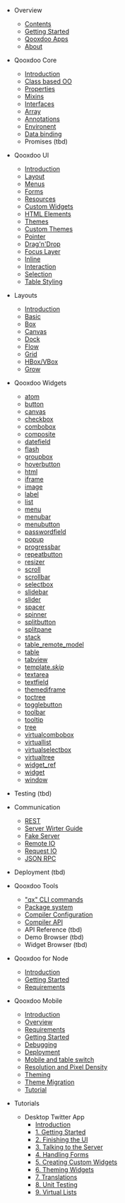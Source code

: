 - Overview
  - [Contents](/contents.md)
  - [Getting Started](/?id=getting-started)
  - [Qooxdoo Apps](/apps.md)
  - [About](/about.md)

- Qooxdoo Core

  - [Introduction](/core/)
  - [Class based OO](/core/classes.md)
  - [Properties](/core/properties.md)
  - [Mixins](/core/mixins.md)
  - [Interfaces](/core/interfaces.md)
  - [Array](/core/array.md)
  - [Annotations](/core/annotations.md)
  - [Environent](/core/environment.md)
  - [Data binding](/core/data_binding.md)
  - Promises (tbd)

- Qooxdoo UI

  - [Introduction](/gui/)
  - [Layout](/gui/layouting.md)
  - [Menus](/gui/menus.md)
  - [Forms](/gui/forms.md)
  - [Resources](/gui/resources.md)
  - [Custom Widgets](/gui/customwidgets.md)
  - [HTML Elements](/gui/html.md)
  - [Themes](/gui/theming.md)
  - [Custom Themes](/gui/themes.md)
  - [Pointer](/gui/pointer.md)
  - [Drag'n'Drop](/gui/dragdrop.md)
  - [Focus Layer](/gui/focus.md)
  - [Inline](/gui/inline.md)
  - [Interaction](/gui/interaction.md)
  - [Selection](/gui/selection.md)
  - [Table Styling](/gui/table_styling.md)


- Layouts

  - [Introduction](/layout/)
  - [Basic](/layout/basic.md)
  - [Box](/layout/box.md)
  - [Canvas](/layout/canvas.md)
  - [Dock](/layout/dock.md)
  - [Flow](/layout/flow.md)
  - [Grid](/layout/grid.md)
  - [HBox/VBox](/layout/box.md)
  - [Grow](/layout/grow.md)

- Qooxdoo Widgets
  - [atom](/widget/atom.md)
  - [button](/widget/button.md)
  - [canvas](/widget/canvas.md)
  - [checkbox](/widget/checkbox.md)
  - [combobox](/widget/combobox.md)
  - [composite](/widget/composite.md)
  - [datefield](/widget/datefield.md)
  - [flash](/widget/flash.md)
  - [groupbox](/widget/groupbox.md)
  - [hoverbutton](/widget/hoverbutton.md)
  - [html](/widget/html.md)
  - [iframe](/widget/iframe.md)
  - [image](/widget/image.md)
  - [label](/widget/label.md)
  - [list](/widget/list.md)
  - [menu](/widget/menu.md)
  - [menubar](/widget/menubar.md)
  - [menubutton](/widget/menubutton.md)
  - [passwordfield](/widget/passwordfield.md)
  - [popup](/widget/popup.md)
  - [progressbar](/widget/progressbar.md)
  - [repeatbutton](/widget/repeatbutton.md)
  - [resizer](/widget/resizer.md)
  - [scroll](/widget/scroll.md)
  - [scrollbar](/widget/scrollbar.md)
  - [selectbox](/widget/selectbox.md)
  - [slidebar](/widget/slidebar.md)
  - [slider](/widget/slider.md)
  - [spacer](/widget/spacer.md)
  - [spinner](/widget/spinner.md)
  - [splitbutton](/widget/splitbutton.md)
  - [splitpane](/widget/splitpane.md)
  - [stack](/widget/stack.md)
  - [table_remote_model](/widget/table_remote_model.md)
  - [table](/widget/table.md)
  - [tabview](/widget/tabview.md)
  - [template._skip_](/widget/template._skip_.md)
  - [textarea](/widget/textarea.md)
  - [textfield](/widget/textfield.md)
  - [themediframe](/widget/themediframe.md)
  - [toctree](/widget/toctree.md)
  - [togglebutton](/widget/togglebutton.md)
  - [toolbar](/widget/toolbar.md)
  - [tooltip](/widget/tooltip.md)
  - [tree](/widget/tree.md)
  - [virtualcombobox](/widget/virtualcombobox.md)
  - [virtuallist](/widget/virtuallist.md)
  - [virtualselectbox](/widget/virtualselectbox.md)
  - [virtualtree](/widget/virtualtree.md)
  - [widget_ref](/widget/widget_ref.md)
  - [widget](/widget/widget.md)
  - [window](/widget/window.md)

- Testing (tbd)

- Communication

  - [REST](/communication/rest.md)
  - [Server Wirter Guide](/communication/rpc_server_writer_guide.md)
  - [Fake Server](/communication/fake_server.md)
  - [Remote IO](/communication/remote_io.md)
  - [Request IO](/communication/request_io.md)
  - [JSON RPC](/communication/rpc.md)

- Deployment (tbd)

- Qooxdoo Tools
  - ["qx" CLI commands](/cli/commands.md)
  - [Package system](/cli/packages.md)
  - [Compiler Configuration](/configuration/overview.md)
  - [Compiler API](/compiler/API.md)
  - API Reference (tbd)
  - Demo Browser (tbd)
  - Widget Browser (tbd)

- Qooxdoo for Node
  - [Introduction](/server/)
  - [Getting Started](/server/getting_started.md)
  - [Requirements](/server/requirements.md)  

- Qooxdoo Mobile

  - [Introduction](/mobile/)
  - [Overview](/mobile/overview.md)
  - [Requirements](/mobile/requirements.md)
  - [Getting Started](/mobile/getting_started.md)
  - [Debugging](/mobile/debugging.md)
  - [Deployment](/mobile/deployment.md)
  - [Mobile and table switch](/mobile/mobile_tablet_switch.md)
  - [Resolution and Pixel Density](/mobile/resolution.md)
  - [Theming](/mobile/theming.md)
  - [Theme Migration](/mobile/theme_migration.md)
  - [Tutorial](/mobile/tutorial.md)

- Tutorials

  - Desktop Twitter App
    - [Introduction](/tutorial/twitter/)
    - [1. Getting Started](/tutorial/twitter/tutorial-part-1.md)
    - [2. Finishing the UI](/tutorial/twitter/tutorial-part-2.md)
    - [3. Talking to the Server](/tutorial/twitter/tutorial-part-3.md)
    - [4. Handling Forms](/tutorial/twitter/tutorial-part-4.md)
    - [5. Creating Custom Widgets](/tutorial/twitter/tutorial-part-5.md)
    - [6. Theming Widgets](/tutorial/twitter/tutorial-part-6.md)
    - [7. Translations](/tutorial/twitter/tutorial-part-7.md)
    - [8. Unit Testing](/tutorial/twitter/tutorial-part-8.md)
    - [9. Virtual Lists](/tutorial/twitter/tutorial-part-9.md)
